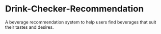# Drink-Checker-Recommendation
A beverage recommendation system to help users find beverages that suit their tastes and desires.
